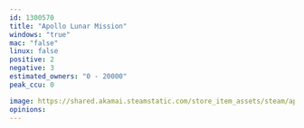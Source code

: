 ```yaml
---
id: 1300570
title: "Apollo Lunar Mission"
windows: "true"
mac: "false"
linux: false
positive: 2
negative: 3
estimated_owners: "0 - 20000"
peak_ccu: 0

image: https://shared.akamai.steamstatic.com/store_item_assets/steam/apps/1300570/header.jpg?t=1591256169
opinions:
---
```

